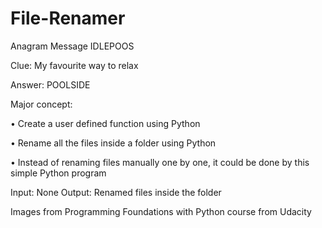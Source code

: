 # File-Renamer
Anagram Message
IDLEPOOS

Clue: My favourite way to relax 

Answer: POOLSIDE

Major concept:

• Create a user defined function using Python

• Rename all the files inside a folder using Python

• Instead of renaming files manually one by one, it could be done by this simple Python program

Input: None Output: Renamed files inside the folder

Images from Programming Foundations with Python course from Udacity

